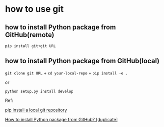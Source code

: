 # how to use git

## how to install Python package from GitHub(remote)

`pip install git+git URL`

## how to install Python package from GitHub(local)

`git clone git URL` + `cd your-local-repo` + `pip install -e .`

or

`python setup.py install develop`

Ref:

[pip install a local git repository](https://stackoverflow.com/questions/14159482/pip-install-a-local-git-repository)

[How to install Python package from GitHub? [duplicate]](https://stackoverflow.com/questions/15268953/how-to-install-python-package-from-github)

